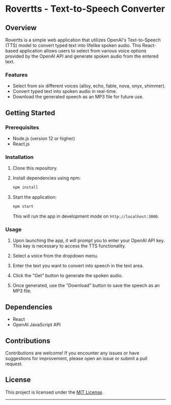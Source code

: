 # Rovertts - Text-to-Speech Converter

## Overview

Rovertts is a simple web application that utilizes OpenAI's Text-to-Speech (TTS) model to convert typed text into lifelike spoken audio. This React-based application allows users to select from various voice options provided by the OpenAI API and generate spoken audio from the entered text.

### Features

- Select from six different voices (alloy, echo, fable, nova, onyx, shimmer).
- Convert typed text into spoken audio in real-time.
- Download the generated speech as an MP3 file for future use.

## Getting Started

### Prerequisites

- Node.js (version 12 or higher)
- React.js

### Installation

1. Clone this repository.

2. Install dependencies using npm:

   ```bash
   npm install
   ```

3. Start the application:

   ```bash
   npm start
   ```

   This will run the app in development mode on `http://localhost:3000`.

### Usage

1. Upon launching the app, it will prompt you to enter your OpenAI API key. This key is necessary to access the TTS functionality.

2. Select a voice from the dropdown menu.

3. Enter the text you want to convert into speech in the text area.

4. Click the "Get" button to generate the spoken audio.

5. Once generated, use the "Download" button to save the speech as an MP3 file.

## Dependencies

- React
- OpenAI JavaScript API

## Contributions

Contributions are welcome! If you encounter any issues or have suggestions for improvement, please open an issue or submit a pull request.

## License

This project is licensed under the [MIT License](LICENSE).

---
